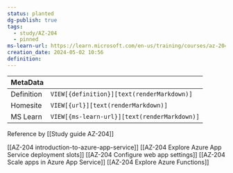 ```yaml
---
status: planted
dg-publish: true
tags:
  - study/AZ-204
  - pinned
ms-learn-url: https://learn.microsoft.com/en-us/training/courses/az-204t00
creation_date: 2024-05-02 10:56
definition:
---
```


| MetaData   |                                              |
| ---------- | -------------------------------------------- |
| Definition | `VIEW[{definition}][text(renderMarkdown)]`   |
| Homesite   | `VIEW[{url}][text(renderMarkdown)]`          |
| MS Learn   | `VIEW[{ms-learn-url}][text(renderMarkdown)]` |

Reference by [[Study guide AZ-204]]

[[AZ-204 introduction-to-azure-app-service]]
[[AZ-204 Explore Azure App Service deployment slots]]
[[AZ-204 Configure web app settings]]
[[AZ-204 Scale apps in Azure App Service]]
[[AZ-204 Explore Azure Functions]]
